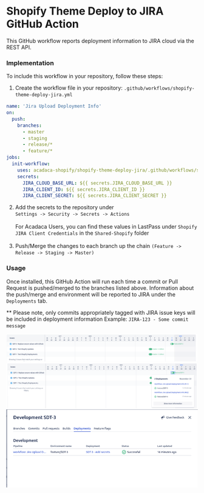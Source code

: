 # Shopify Theme Deploy to JIRA GitHub Action

This GitHub workflow reports deployment information to JIRA cloud via the REST API.

### Implementation
To include this workflow in your repository, follow these steps:
1. Create the workflow file in your repository: `.github/workflows/shopify-theme-deploy-jira.yml`
```yaml
name: 'Jira Upload Deployment Info'
on:
  push:
    branches:
      - master
      - staging
      - release/*
      - feature/*
jobs:
  init-workflow:
    uses: acadaca-shopify/shopify-theme-deploy-jira/.github/workflows/shopify-theme-deploy-jira.yml@master
    secrets:
      JIRA_CLOUD_BASE_URL: ${{ secrets.JIRA_CLOUD_BASE_URL }}
      JIRA_CLIENT_ID: ${{ secrets.JIRA_CLIENT_ID }}
      JIRA_CLIENT_SECRET: ${{ secrets.JIRA_CLIENT_SECRET }}
```

2. Add the secrets to the repository under<br/> `Settings -> Security -> Secrets -> Actions` <br/><br/>For Acadaca Users, you can find these values in LastPass under `Shopify JIRA Client Credentials` in the `Shared-Shopify` folder<br/><br/>
3. Push/Merge the changes to each branch up the chain `(Feature -> Release -> Staging -> Master)`

### Usage

Once installed, this GitHub Action will run each time a commit or Pull Request is pushed/merged to the branches listed above.
Information about the push/merge and environment will be reported to JIRA under the `Deployments` tab.

** Please note, only commits appropriately tagged with JIRA issue keys will be included in deployment information
Example: `JIRA-123 - Some commit message`

![img.png](img.png)
![img_1.png](img_1.png)
![img_2.png](img_2.png)
